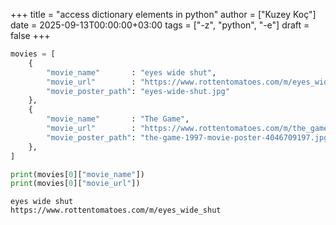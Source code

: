 +++
title = "access dictionary elements in python"
author = ["Kuzey Koç"]
date = 2025-09-13T00:00:00+03:00
tags = ["-z", "python", "-e"]
draft = false
+++

```python
movies = [
    {
        "movie_name"       : "eyes wide shut",
        "movie_url"        : "https://www.rottentomatoes.com/m/eyes_wide_shut",
        "movie_poster_path": "eyes-wide-shut.jpg"
    },
    {
        "movie_name"       : "The Game",
        "movie_url"        : "https://www.rottentomatoes.com/m/the_game",
        "movie_poster_path": "the-game-1997-movie-poster-4046709197.jpg"
    },
]

print(movies[0]["movie_name"])
print(movies[0]["movie_url"])
```

```text
eyes wide shut
https://www.rottentomatoes.com/m/eyes_wide_shut
```
